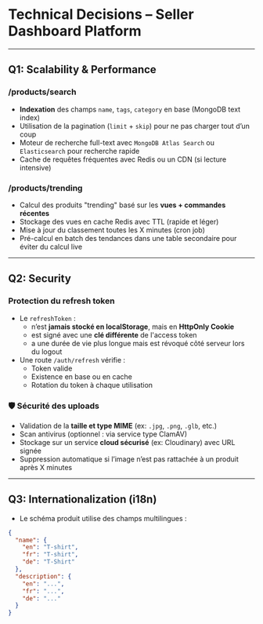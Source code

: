 #  Technical Decisions – Seller Dashboard Platform

---

##  Q1: Scalability & Performance

### /products/search
- **Indexation** des champs `name`, `tags`, `category` en base (MongoDB text index)
-  Utilisation de la pagination (`limit` + `skip`) pour ne pas charger tout d’un coup
-  Moteur de recherche full-text avec `MongoDB Atlas Search` ou `Elasticsearch` pour recherche rapide
-  Cache de requêtes fréquentes avec Redis ou un CDN (si lecture intensive)

### /products/trending
-  Calcul des produits "trending" basé sur les **vues + commandes récentes**
- Stockage des vues en cache Redis avec TTL (rapide et léger)
- Mise à jour du classement toutes les X minutes (cron job)
- Pré-calcul en batch des tendances dans une table secondaire pour éviter du calcul live

---

##  Q2: Security

###  Protection du refresh token
- Le `refreshToken` :
  -  n’est **jamais stocké en localStorage**, mais en **HttpOnly Cookie**
  - est signé avec une **clé différente** de l'access token
  - a une durée de vie plus longue mais est révoqué côté serveur lors du logout
- Une route `/auth/refresh` vérifie :
  - Token valide
  - Existence en base ou en cache
  - Rotation du token à chaque utilisation

### 🛡 Sécurité des uploads
-  Validation de la **taille et type MIME** (ex: `.jpg`, `.png`, `.glb`, etc.)
-  Scan antivirus (optionnel : via service type ClamAV)
-  Stockage sur un service **cloud sécurisé** (ex: Cloudinary) avec URL signée
-  Suppression automatique si l’image n’est pas rattachée à un produit après X minutes

---

##  Q3: Internationalization (i18n)

-  Le schéma produit utilise des champs multilingues :
  ```json
  {
    "name": {
      "en": "T-shirt",
      "fr": "T-shirt",
      "de": "T-Shirt"
    },
    "description": {
      "en": "...",
      "fr": "...",
      "de": "..."
    }
  }

